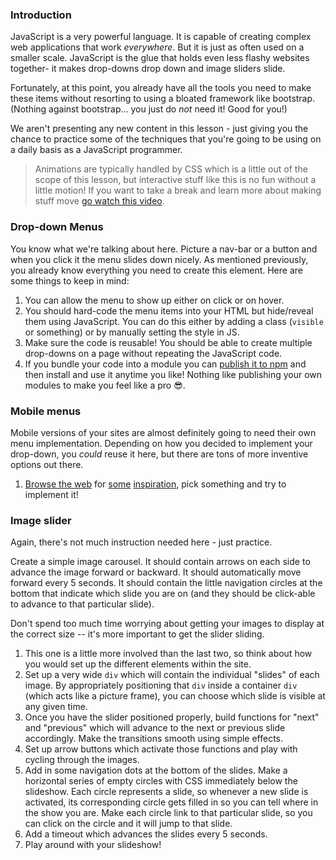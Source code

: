 ### Introduction
JavaScript is a very powerful language. It is capable of creating complex web applications that work _everywhere_. But it is just as often used on a smaller scale. JavaScript is the glue that holds even less flashy websites together- it makes drop-downs drop down and image sliders slide.  

Fortunately, at this point, you already have all the tools you need to make these items without resorting to using a bloated framework like bootstrap. (Nothing against bootstrap... you just do _not_ need it! Good for you!)

We aren't presenting any new content in this lesson - just giving you the chance to practice some of the techniques that you're going to be using on a daily basis as a JavaScript programmer.

> Animations are typically handled by CSS which is a little out of the scope of this lesson, but interactive stuff like this is no fun without a little motion! If you want to take a break and learn more about making stuff move [go watch this video](https://www.youtube.com/watch?v=8kK-cA99SA0).

### Drop-down Menus

You know what we're talking about here. Picture a nav-bar or a button and when you click it the menu slides down nicely. As mentioned previously, you already know everything you need to create this element. Here are some things to keep in mind:

1. You can allow the menu to show up either on click or on hover.
2. You should hard-code the menu items into your HTML but hide/reveal them using JavaScript. You can do this either by adding a class (`visible` or something) or by manually setting the style in JS.
3. Make sure the code is reusable! You should be able to create multiple drop-downs on a page without repeating the JavaScript code.
4. If you bundle your code into a module you can [publish it to npm](https://docs.npmjs.com/getting-started/publishing-npm-packages) and then install and use it anytime you like! Nothing like publishing your own modules to make you feel like a pro 😎.

### Mobile menus

Mobile versions of your sites are almost definitely going to need their own menu implementation. Depending on how you decided to implement your drop-down, you _could_ reuse it here, but there are tons of more inventive options out there.

1. [Browse the web](https://dribbble.com/search?q=mobile+menu) for [some](http://trydevkit.com/blog-post/steal-these-responsive-navigation-menu-ideas/bc8bec8d-ef4e-60bc-456c-525ed6f88db8) [inspiration](https://medium.com/@kollinz/hamburger-menu-alternatives-for-mobile-navigation-a3a3beb555b8), pick something and try to implement it!

### Image slider

Again, there's not much instruction needed here - just practice.  

Create a simple image carousel. It should contain arrows on each side to advance the image forward or backward. It should automatically move forward every 5 seconds. It should contain the little navigation circles at the bottom that indicate which slide you are on (and they should be click-able to advance to that particular slide).

Don't spend too much time worrying about getting your images to display at the correct size -- it's more important to get the slider sliding.

1. This one is a little more involved than the last two, so think about how you would set up the different elements within the site.  
2. Set up a very wide `div` which will contain the individual "slides" of each image. By appropriately positioning that `div` inside a container `div` (which acts like a picture frame), you can choose which slide is visible at any given time.
3. Once you have the slider positioned properly, build functions for "next" and "previous" which will advance to the next or previous slide accordingly. Make the transitions smooth using simple effects.
4. Set up arrow buttons which activate those functions and play with cycling through the images.
5. Add in some navigation dots at the bottom of the slides. Make a horizontal series of empty circles with CSS immediately below the slideshow. Each circle represents a slide, so whenever a new slide is activated, its corresponding circle gets filled in so you can tell where in the show you are. Make each circle link to that particular slide, so you can click on the circle and it will jump to that slide.
6. Add a timeout which advances the slides every 5 seconds.
7. Play around with your slideshow!
